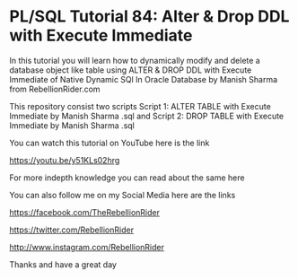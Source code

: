 # PL/SQL Tutorial 84: Alter & Drop DDL with Execute Immediate

In this tutorial you will learn how to dynamically modify and delete a database object like table 
using ALTER & DROP DDL with Execute Immediate of Native Dynamic SQl In Oracle Database by Manish Sharma from RebellionRider.com 

This repository consist two scripts
Script 1: ALTER TABLE with Execute Immediate by Manish Sharma .sql and
Script 2: DROP TABLE with Execute Immediate by Manish Sharma .sql

You can watch this tutorial on YouTube here is the link

https://youtu.be/y51KLs02hrg

For more indepth knowledge you can read about the same here


You can also follow me on my Social Media here are the links

https://facebook.com/TheRebellionRider

https://twitter.com/RebellionRider

http://www.instagram.com/RebellionRider

Thanks and have a great day
